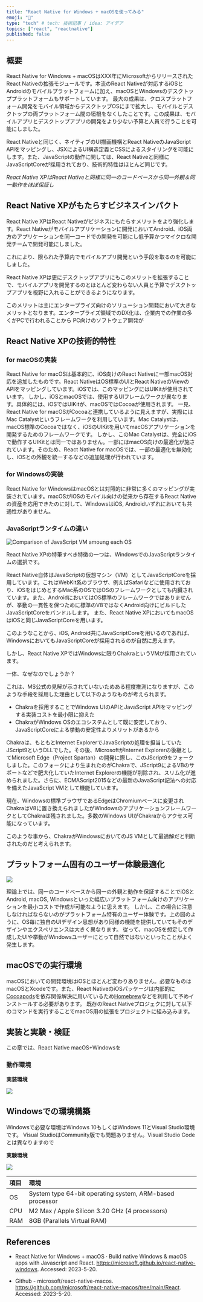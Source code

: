 ```yaml
---
title: "React Native for Windows + macOSを使ってみる"
emoji: "🌟"
type: "tech" # tech: 技術記事 / idea: アイデア
topics: ["react", "reactnative"]
published: false
---
```


## 概要

React Native for Windows + macOSはXXX年にMicrosoftからリリースされたReact Nativeの拡張モジュールです。本流のReact Nativeが対応するiOSとAndroidのモバイルプラットフォームに加え、macOSとWindowsのデスクトッププラットフォームもサポートしています。
最大の成果は、クロスプラットフォーム開発をモバイル領域からデスクトップOSにまで拡大し、モバイルとデスクトップの両プラットフォーム間の垣根をなくしたことです。この成果は、モバイルアプリとデスクトップアプリの開発をより少ない予算と人員で行うことを可能にしました。

React Nativeと同じく、ネイティブのUI描画機構とReact NativeのJavaScript APIをマッピングし、JSXによるUI構造定義とCSSによるスタイリングを可能にします。また、JavaScriptの動作に関しては、React Nativeと同様にJavaScriptCoreが採用されており、技術的特性はほとんど同じです。

*React Native XPはReact Nativeと同様に同一のコードベースから同一外観＆同一動作をほぼ保証し*


## React Native XPがもたらすビジネスインパクト

React Native XPはReact Nativeがビジネスにもたらすメリットをより強化します。React Nativeがモバイルアプリケーションに開発においてAndroid、iOS両方のアプリケーションを同一コードでの開発を可能にし低予算かつマイクロな開発チームで開発可能にしました。

これにより、限られた予算内でモバイルアプリ開発という手段を取るのを可能にしました。

React Native XPは更にデスクトップアプリにもこのメリットを拡張することで、モバイルアプリを開発するのとほとんど変わらない人員と予算でデスクトップアプリを視野に入れることができるようになります。

このメリットは主にエンタープライズ向けのソリューション開発において大きなメリットとなります。エンタープライズ領域でのDX化は、企業内での作業の多くがPCで行われることから PC向けのソフトウェア開発が


## React Native XPの技術的特性

### for macOSの実装

React Native for macOSは基本的に、iOS向けのReact Nativeに一部macOS対応を追加したものです。React NativeはOS標準のUIとReact NativeのViewのAPIをマッピングしています。iOSでは、このマッピングにはUIKitが使用されています。
しかし、iOSとmacOSでは、使用するUIフレームワークが異なります。具体的には、iOSではUIKitが、macOSではCocoaが使用されます。
一見、React Native for macOSがCocoaと連携しているように見えますが、実際にはMac Catalystというフレームワークを利用しています。Mac Catalystは、macOS標準のCocoaではなく、iOSのUIKitを用いてmacOSアプリケーションを開発するためのフレームワークです。
しかし、このMac Catalystは、完全にiOSで動作するUIKitとは同一ではありません。一部にはmacOS向けの最適化が施されています。そのため、React Native for macOSでは、一部の最適化を無効化し、iOSとの外観を統一するなどの追加処理が行われています。

### for Windowsの実装

React Native for WindowsはmacOSとは対照的に非常に多くのマッピングが実装されています。macOSがiOSのモバイル向けの従来から存在するReact Nativeの資産を応用できたのに対して、WindowsはiOS, Androidいずれにおいても共通性がありません。

### JavaScriptランタイムの違い

![Comparison of JavaScript VM amoung each OS](/images/rn-xp/figure_001.png)

React Native XPの特筆すべき特徴の一つは、WindowsでのJavaScriptランタイムの選択です。

React Native自体はJavaScriptの仮想マシン（VM）としてJavaScriptCoreを採用しています。これはWebKit系のブラウザ、例えばSafariなどに使用されており、iOSをはじめとするMac系のOSではOSのフレームワークとしても内臓されています。また、AndroidにおいてはOS標準のフレームワークではありませんが、挙動の一貫性を保つために標準のV8ではなくAndroid向けにビルドしたJavaScriptCoreをバンドルします。
また、React Native XPにおいてもmacOSはiOSと同じJavaScriptCoreを用います。

このようなことから、iOS, Android共にJavaScriptCoreを用いるのであれば、WindowsにおいてもJavaScriptCoreが採用されるのが自然に思えます。

しかし、React Native XPではWindowsに限りChakraというVMが採用されています。

一体、なぜなのでしょうか？

これは、MS公式の見解が示されていないためある程度推測になりますが、このような手段を採用した理由として以下のようなものが考えられます。

- Chakraを採用することでWindows UIのAPIとJavaScript APIをマッピングする実装コストを最小限に抑えた
- ChakraがWindows OSのエコシステムとして既に安定しており、JavaScriptCoreによる挙動の安定性よりメリットがあるから

Chakraは、もともとInternet ExplorerでJavaScriptの処理を担当していたJScript9というDLLでした。その後、MicrosoftがInternet Explorerの後継としてMicrosoft Edge（Project Spartan）の開発に際し、このJScript9をフォークしました。このフォークにより生まれたのがChakraで、JScript9によるVBのサポートなどで肥大化していたInternet Explorerの機能が削除され、スリム化が進められました。さらに、ECMAScript2015などの最新のJavaScript記法への対応を備えたJavaScript VMとして機能しています。

現在、Windowsの標準ブラウザであるEdgeはChromiumベースに変更されChakraはV8に置き換えられましたがWindowsのアプリケーションフレームワークとしてChakraは残されました。多数のWindows UIがChakraからアクセス可能になっています。

このような事から、ChakraがWindowsにおいてのJS VMとして最適解だと判断されたのだと考えられます。



## プラットフォーム固有のユーザー体験最適化

![](/images/rn-xp/pic1.png)

理論上では、同一のコードベースから同一の外観と動作を保証することでiOSとAndroid, macOS, Windowsといった幅広いプラットフォーム向けのアプリケーションを最小コストで作成が可能なように思えます。
しかし、この場合に注意しなければならないのがプラットフォーム特有のユーザー体験です。上の図のように、OS毎に独自のUIデザイン思想があり同様の機能を提供していてもそのデザインやエクスペリエンスは大きく異なります。
従って、macOSを想定して作成したUIや挙動がWindowsユーザーにとって自然ではないといったことがよく発生します。

## macOSでの実行環境

macOSにおいての開発環境はiOSとほとんど変わりありません。必要なものはmacOSとXcodeです。また、React NativeのiOSパッケージは内部的に[Cocoapods](https://cocoapods.org/)を依存関係解決に用いているため[Homebrew](https://brew.sh/index_ja)などを利用して予めインストールする必要があります。
既存のReact Nativeプロジェクに対して以下のコマンドを実行することでmacOS用の拡張をプロジェクトに組み込みます。


## 実装と実験・検証

この章では、React Native macOS+Windowsを

### 動作環境

**実装環境**

![](/images/rn-xp/macos-exp-specification.png)


## Windowsでの環境構築

Windowsで必要な環境はWindows 10もしくはWindows 11とVisual Studio環境です。
Visual StudioはCommunity版でも問題ありません。Visual Studio Codeとは異なりますので

**実験環境**

![](/images/rn-xp/win-spec.png)

| 項目  | 環境  |
|:----------|:----------|
| OS | System type	64-bit operating system, ARM-based processor |
| CPU | M2 Max / Apple Silicon 3.20 GHz  (4 processors) |
| RAM | 8GB (Parallels Virtual RAM) |


## References

- React Native for Windows + macOS · Build native Windows &amp; macOS apps with Javascript and React. https://microsoft.github.io/react-native-windows. Accessed: 2023-5-20.

- Github - microsoft/react-native-macos. https://github.com/microsoft/react-native-macos/tree/main/React. Accessed: 2023-5-20.
